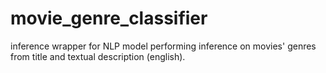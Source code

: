 # movie_genre_classifier
inference wrapper for NLP model performing inference on movies' genres from title and textual description (english).
